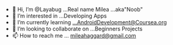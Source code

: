 - 👋 Hi, I’m @Layabug ...Real name Milea ...aka"Noob"
- 👀 I’m interested in ...Developing Apps 
- 🌱 I’m currently learning ...AndroidDevelopment@Coursea.org
- 💞️ I’m looking to collaborate on ...Beginners Projects
- 📫 How to reach me ... mileahaggard@gmail.com

<!---
Layabug/Layabug is a ✨ special ✨ repository because its `README.md` (this file) appears on your GitHub profile.
You can click the Preview link to take a look at your changes.
--->

